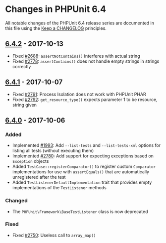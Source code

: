# Changes in PHPUnit 6.4

All notable changes of the PHPUnit 6.4 release series are documented in this file using the [Keep a CHANGELOG](http://keepachangelog.com/) principles.

## [6.4.2] - 2017-10-13

* Fixed [#2688](https://github.com/sebastianbergmann/phpunit/issues/2688): `assertNotContains()` interferes with actual string
* Fixed [#2778](https://github.com/sebastianbergmann/phpunit/issues/2778): `assertContains()` does not handle empty strings in strings correctly

## [6.4.1] - 2017-10-07

* Fixed [#2791](https://github.com/sebastianbergmann/phpunit/issues/2791): Process Isolation does not work with PHPUnit PHAR
* Fixed [#2792](https://github.com/sebastianbergmann/phpunit/issues/2792): `get_resource_type()` expects parameter 1 to be resource, string given

## [6.4.0] - 2017-10-06

### Added

* Implemented [#1993](https://github.com/sebastianbergmann/phpunit/issues/1993): Add `--list-tests` and `--list-tests-xml` options for listing all tests (without executing them)
* Implemented [#2780](https://github.com/sebastianbergmann/phpunit/pull/2780): Add support for expecting exceptions based on `Exception` objects
* Added `TestCase::registerComparator()` to register custom `Comparator` implementations for use with `assertEquals()` that are automatically unregistered after the test
* Added `TestListenerDefaultImplementation` trait that provides empty implementations of the `TestListener` methods

### Changed

* The `PHPUnit\Framework\BaseTestListener` class is now deprecated

### Fixed

* Fixed [#2750](https://github.com/sebastianbergmann/phpunit/issues/2750): Useless call to `array_map()`

[6.4.2]: https://github.com/sebastianbergmann/phpunit/compare/6.4.1...6.4.2
[6.4.1]: https://github.com/sebastianbergmann/phpunit/compare/6.4.0...6.4.1
[6.4.0]: https://github.com/sebastianbergmann/phpunit/compare/6.3...6.4.0

